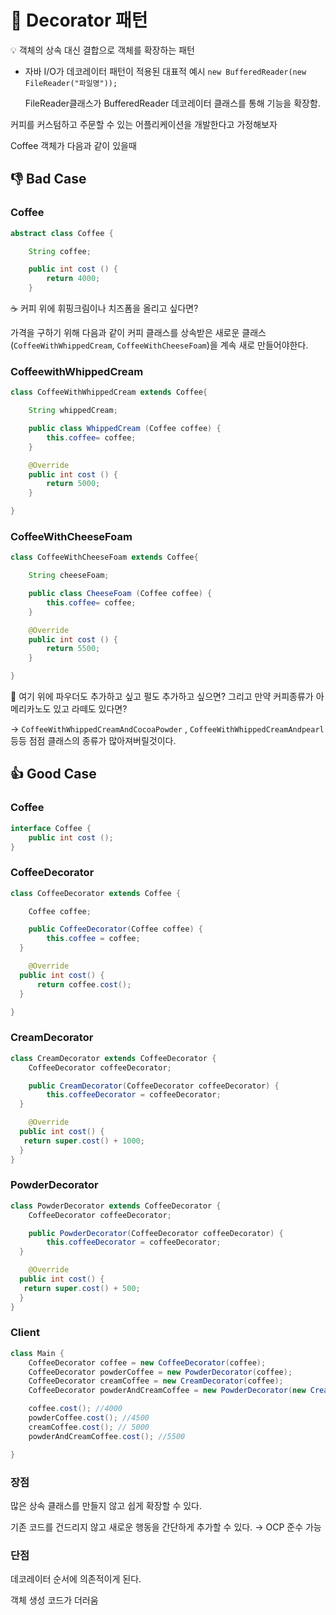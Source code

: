 # 🍕 Decorator 패턴

<aside>
💡 객체의 상속 대신 결합으로 객체를 확장하는 패턴

</aside>

- 자바 I/O가 데코레이터 패턴이 적용된 대표적 예시
  `new BufferedReader(new FileReader("파일명"));`

  FileReader클래스가 BufferedReader 데코레이터 클래스를 통해 기능을 확장함.


커피를 커스텀하고 주문할 수 있는 어플리케이션을 개발한다고 가정해보자

Coffee 객체가 다음과 같이 있을때

## 👎 Bad Case

### Coffee

```java
abstract class Coffee {

	String coffee;

	public int cost () {
		return 4000;
	}
```

☕️ 커피 위에 휘핑크림이나 치즈폼을 올리고 싶다면?

가격을 구하기 위해 다음과 같이 커피 클래스를 상속받은 새로운 클래스(`CoffeeWithWhippedCream`, `CoffeeWithCheeseFoam`)을 계속 새로 만들어야한다.

### CoffeewithWhippedCream

```java
class CoffeeWithWhippedCream extends Coffee{

	String whippedCream;

	public class WhippedCream (Coffee coffee) {
		this.coffee= coffee;
	}

	@Override
	public int cost () {
		return 5000;
	}

}
```

### CoffeeWithCheeseFoam

```java
class CoffeeWithCheeseFoam extends Coffee{

	String cheeseFoam;

	public class CheeseFoam (Coffee coffee) {
		this.coffee= coffee;
	}

	@Override
	public int cost () {
		return 5500;
	}

}
```

🤔 여기 위에 파우더도 추가하고 싶고 펄도 추가하고 싶으면? 그리고 만약 커피종류가 아메리카노도 있고 라떼도 있다면?

→ `CoffeeWithWhippedCreamAndCocoaPowder` , `CoffeeWithWhippedCreamAndpearl` 등등 점점 클래스의 종류가 많아져버릴것이다.

## 👍 Good Case

### Coffee

```java
interface Coffee {
	public int cost ();
}
```

### CoffeeDecorator

```java
class CoffeeDecorator extends Coffee {

	Coffee coffee;

	public CoffeeDecorator(Coffee coffee) {
        this.coffee = coffee;
  }

	@Override
  public int cost() {
	  return coffee.cost();
  }

}
```

### CreamDecorator

```java
class CreamDecorator extends CoffeeDecorator {
	CoffeeDecorator coffeeDecorator;

	public CreamDecorator(CoffeeDecorator coffeeDecorator) {
        this.coffeeDecorator = coffeeDecorator;
  }

	@Override
  public int cost() {
   return super.cost() + 1000;
  }
}
```

### PowderDecorator

```java
class PowderDecorator extends CoffeeDecorator {
	CoffeeDecorator coffeeDecorator;

	public PowderDecorator(CoffeeDecorator coffeeDecorator) {
        this.coffeeDecorator = coffeeDecorator;
  }

	@Override
  public int cost() {
   return super.cost() + 500;
  }
}
```

### Client

```java
class Main {
	CoffeeDecorator coffee = new CoffeeDecorator(coffee);
	CoffeeDecorator powderCoffee = new PowderDecorator(coffee);
	CoffeeDecorator creamCoffee = new CreamDecorator(coffee);
	CoffeeDecorator powderAndCreamCoffee = new PowderDecorator(new CreamDecorator(coffee));

	coffee.cost(); //4000
	powderCoffee.cost(); //4500
	creamCoffee.cost(); // 5000
	powderAndCreamCoffee.cost(); //5500

}
```

### 장점

많은 상속 클래스를 만들지 않고 쉽게 확장할 수 있다.

기존 코드를 건드리지 않고 새로운 행동을 간단하게 추가할 수 있다. → OCP 준수 가능

### 단점

데코레이터 순서에 의존적이게 된다.

객체 생성 코드가 더러움